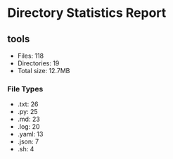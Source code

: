 # Directory Statistics Report

## tools

- Files: 118
- Directories: 19
- Total size: 12.7MB

### File Types
- .txt: 26
- .py: 25
- .md: 23
- .log: 20
- .yaml: 13
- .json: 7
- .sh: 4

